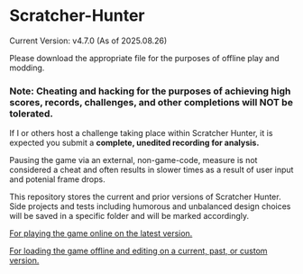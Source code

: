 # Scratcher-Hunter
Current Version: v4.7.0 (As of 2025.08.26)

Please download the appropriate file for the purposes of offline play and modding.

### Note: Cheating and hacking for the purposes of achieving high scores, records, challenges, and other completions will NOT be tolerated.

If I or others host a challenge taking place within Scratcher Hunter, it is expected you submit a **complete, unedited recording for analysis.**

Pausing the game via an external, non-game-code, measure is not considered a cheat and often results in slower times as a result of user input and potenial frame drops.

This repository stores the current and prior versions of Scratcher Hunter. Side projects and tests including humorous and unbalanced design choices will be saved in a specific folder and will be marked accordingly.

[For playing the game online on the latest version.](https://dexfire1115.itch.io/scratcher-hunter)

[For loading the game offline and editing on a current, past, or custom version.](https://desktop.turbowarp.org/)
